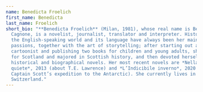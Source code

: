 ```yaml
---
name: Benedicta Froelich
first_name: Benedicta
last_name: Froelich
short_bio: "**Benedicta Froelich** (Milan, 1981), whose real name is Benedicta
  Cagnone, is a novelist, journalist, translator and interpreter. History and
  the English-speaking world and its language have always been her main
  passions, together with the art of storytelling; after starting out as a
  cartoonist and publishing two books for children and young adults, she left
  for Scotland and majored in Scottish history, and then devoted herself to
  historical and biographical novels. Her most recent novels are *Nella sua
  quiete*, 2013 (about T.E. Lawrence) and *L’Indicibile inverno*, 2020 (about
  Captain Scott’s expedition to the Antarctic). She currently lives in
  Switzerland."
---
```

